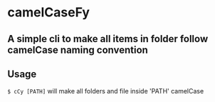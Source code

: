 # camelCaseFy

## A simple cli to make all items in folder follow camelCase naming convention

## Usage

`$ cCy [PATH]` will make all folders and file inside 'PATH' camelCase